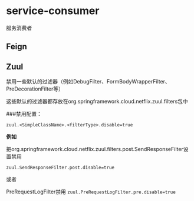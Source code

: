 # service-consumer
服务消费者


## Feign

## Zuul

禁用一些默认的过滤器（例如DebugFilter、FormBodyWrapperFilter、PreDecorationFilter等）

这些默认的过滤器都存放在org.springframework.cloud.netflix.zuul.filters包中

###禁用配置：

`zuul.<SimpleClassName>.<filterType>.disable=true`

**例如**

把org.springframework.cloud.netflix.zuul.filters.post.SendResponseFilter设置禁用

`zuul.SendResponseFilter.post.disable=true`

或者

PreRequestLogFilter禁用
`zuul.PreRequestLogFilter.pre.disable=true`
